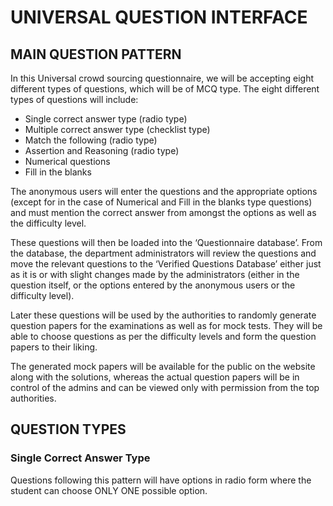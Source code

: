 # UNIVERSAL QUESTION INTERFACE
## MAIN QUESTION PATTERN
In this Universal crowd sourcing questionnaire, we will be accepting eight different types of questions, which will be of MCQ type. The eight different types of questions will include:
- Single correct answer type (radio type)
- Multiple correct answer type (checklist type)
- Match the following (radio type)
- Assertion and Reasoning (radio type)
- Numerical questions 
- Fill in the blanks

The anonymous users will enter the questions and the appropriate options (except for in the case of Numerical and Fill in the blanks type questions) and must mention the correct answer from amongst the options as well as the difficulty level.

 These questions will then be loaded into the ‘Questionnaire database’. From the database, the department administrators will review the questions and move the relevant questions to the ‘Verified Questions Database’ either just as it is or with slight changes made by the administrators (either in the question itself, or the options entered by the anonymous users or the difficulty level).
 
  Later these questions will be used by the authorities to randomly generate question papers for the examinations as well as for mock tests. They will be able to choose questions as per the difficulty levels and form the question papers to their liking.

The generated mock papers will be available for the public on the website along with the solutions, whereas the actual question papers will be in control of the admins and can be viewed only with permission from the top authorities.

## QUESTION TYPES
### Single Correct Answer Type
Questions following this pattern will have options in radio form where the student can choose ONLY ONE possible option.